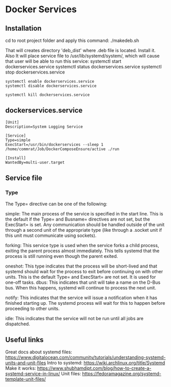 # Docker Services

## Installation
cd to root project folder and apply this command:
    ./makedeb.sh

That will creates directory 'deb_dist' where .deb file is located. Install it.
Also It will place service file to /usr/lib/systemd/system/, which will cause that user will be able to run this service:
    systemctl start dockerservices.service
    systemctl status dockerservices.service
    systemctl stop dockerservices.service

    systemctl enable dockerservices.service
    systemctl disable dockerservices.service

    systemctl kill dockerservices.service

## dockerservices.service
    [Unit]
    Description=System Logging Service

    [Service]
    Type=simple
    ExecStart=/usr/bin/dockerservices --sleep 1 /home/commrat/Job/DockerComposeEnsure/active ./run

    [Install]
    WantedBy=multi-user.target

## Service file
### Type
The Type= directive can be one of the following:

simple: The main process of the service is specified in the start line. This is the default if the Type= and Busname= directives are not set, but the ExecStart= is set. Any communication should be handled outside of the unit through a second unit of the appropriate type (like through a .socket unit if this unit must communicate using sockets).

forking: This service type is used when the service forks a child process, exiting the parent process almost immediately. This tells systemd that the process is still running even though the parent exited.

oneshot: This type indicates that the process will be short-lived and that systemd should wait for the process to exit before continuing on with other units. This is the default Type= and ExecStart= are not set. It is used for one-off tasks.
dbus: This indicates that unit will take a name on the D-Bus bus. When this happens, systemd will continue to process the next unit.

notify: This indicates that the service will issue a notification when it has finished starting up. The systemd process will wait for this to happen before proceeding to other units.

idle: This indicates that the service will not be run until all jobs are dispatched.

## Useful links
Great docs about systemd files: https://www.digitalocean.com/community/tutorials/understanding-systemd-units-and-unit-files
Intro to systemd: https://wiki.archlinux.org/title/Systemd
Make it works: https://www.shubhamdipt.com/blog/how-to-create-a-systemd-service-in-linux/
Unit files: https://fedoramagazine.org/systemd-template-unit-files/
